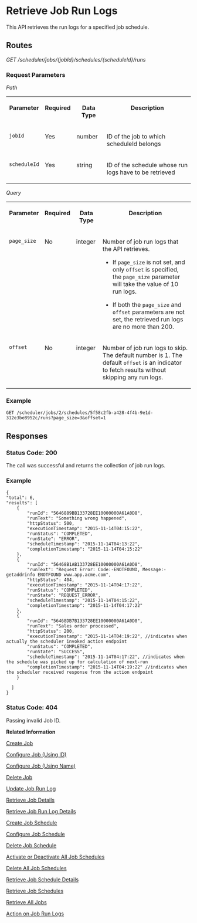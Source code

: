 <!-- loio13d38f3a64874afc989eb35f1712fc33 -->

# Retrieve Job Run Logs

This API retrieves the run logs for a specified job schedule.



## Routes

*GET /scheduler/jobs/\{jobId\}/schedules/\{scheduleId\}/runs*



### Request Parameters

*Path* 


<table>
<tr>
<th valign="top">

Parameter

</th>
<th valign="top">

Required

</th>
<th valign="top">

Data Type

</th>
<th valign="top">

Description

</th>
</tr>
<tr>
<td valign="top">

`jobId` 

</td>
<td valign="top">

Yes

</td>
<td valign="top">

number

</td>
<td valign="top">

ID of the job to which scheduleId belongs

</td>
</tr>
<tr>
<td valign="top">

`scheduleId` 

</td>
<td valign="top">

Yes

</td>
<td valign="top">

string

</td>
<td valign="top">

ID of the schedule whose run logs have to be retrieved

</td>
</tr>
</table>

*Query* 


<table>
<tr>
<th valign="top">

Parameter

</th>
<th valign="top">

Required

</th>
<th valign="top">

Data Type

</th>
<th valign="top">

Description

</th>
</tr>
<tr>
<td valign="top">

`page_size` 

</td>
<td valign="top">

No

</td>
<td valign="top">

integer

</td>
<td valign="top">

Number of job run logs that the API retrieves.

-   If `page_size` is not set, and only `offset` is specified, the `page_size` parameter will take the value of 10 run logs.

-   If both the `page_size` and `offset` parameters are not set, the retrieved run logs are no more than 200.




</td>
</tr>
<tr>
<td valign="top">

`offset` 

</td>
<td valign="top">

No

</td>
<td valign="top">

integer

</td>
<td valign="top">

Number of job run logs to skip. The default number is 1. The default `offset` is an indicator to fetch results without skipping any run logs.

</td>
</tr>
</table>



### Example

```
GET /scheduler/jobs/2/schedules/5f58c2fb-a428-4f4b-9e1d-312e3be8952c/runs?page_size=3&offset=1

```



## Responses



### Status Code: 200

The call was successful and returns the collection of job run logs.



### Example

```
{
"total": 6,
"results": [
    {
        "runId": "5646889BB133728EE10000000A61A0D8",
        "runText": "Something wrong happened",
        "httpStatus": 500,
        "executionTimestamp": "2015-11-14T04:15:22",
        "runStatus": "COMPLETED",
        "runState": "ERROR",
        "scheduleTimestamp": "2015-11-14T04:13:22",
        "completionTimestamp": "2015-11-14T04:15:22"
    },
    {
        "runId": "56468B1AB133728EE10000000A61A0D8",
        "runText": "Request Error: Code:-ENOTFOUND, Message:-getaddrinfo ENOTFOUND www.app.acme.com",
        "httpStatus": 404,
        "executionTimestamp": "2015-11-14T04:17:22",
        "runStatus": "COMPLETED",
        "runState": "REQUEST_ERROR",
        "scheduleTimestamp": "2015-11-14T04:15:22",
        "completionTimestamp": "2015-11-14T04:17:22"
    },
    {
        "runId": "56468DB7B133728EE10000000A61A0D8",
        "runText": "Sales order processed",
        "httpStatus": 200,
        "executionTimestamp": "2015-11-14T04:19:22", //indicates when actually the scheduler invoked action endpoint
        "runStatus": "COMPLETED",
        "runState": "SUCCESS",
        "scheduleTimestamp": "2015-11-14T04:17:22", //indicates when the schedule was picked up for calculation of next-run
        "completionTimestamp": "2015-11-14T04:19:22" //indicates when the scheduler received response from the action endpoint
    }
    
  ]
}

```



### Status Code: 404

Passing invalid Job ID.



**Related Information**  


[Create Job](create-job-2c1ecb6.md "This API creates a job by accepting one or more job schedules to be created.")

[Configure Job \(Using ID\)](configure-job-using-id-514f2f6.md "This API configures a job with the updated runtime information using job ID.")

[Configure Job \(Using Name\)](configure-job-using-name-5790b8a.md "This API configures a job with the updated runtime information using job name.")

[Delete Job](delete-job-cd8feb7.md "This API deletes a job and all its runtime information such as schedules and logs.")

[Update Job Run Log](update-job-run-log-e85da40.md "This API is used by the application to inform the Job Scheduler about the status of an asynchronous, long-running job.")

[Retrieve Job Details](retrieve-job-details-815605d.md "This API retrieves the saved configuration settings of a specified job.")

[Retrieve Job Run Log Details](retrieve-job-run-log-details-e49a4b2.md "This API retrieves the details for a specified job run log.")

[Create Job Schedule](create-job-schedule-66ab3c1.md "This API creates a job schedule for a specified job.")

[Configure Job Schedule](configure-job-schedule-0a4d939.md "This API configures/updates the runtime information of a job schedule for a specified job.")

[Delete Job Schedule](delete-job-schedule-3066b6d.md "This API deletes the specified job schedule.")

[Activate or Deactivate All Job Schedules](activate-or-deactivate-all-job-schedules-fe9650b.md "This API activates or deactivates all the existing schedules for a job.")

[Delete All Job Schedules](delete-all-job-schedules-0aab1ab.md "This API deletes all the schedules of the specified job.")

[Retrieve Job Schedule Details](retrieve-job-schedule-details-fa16c72.md "This API retrieves the saved configuration settings of a specified job schedule.")

[Retrieve Job Schedules](retrieve-job-schedules-251658d.md "This API retrieves all schedules for a specified job.")

[Retrieve All Jobs](retrieve-all-jobs-b4d3719.md "This API retrieves all jobs in a service instance.")

[Action on Job Run Logs](service-behavior-d09664b.md#loiod09664b7ae9d453e8b8a3a6e09449916__section_RunLogs)

